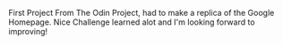 First Project From The Odin Project, had to make a replica of the Google Homepage. Nice Challenge learned alot and I'm looking forward to improving!
